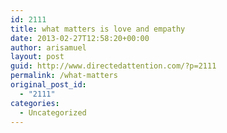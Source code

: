 ```yaml
---
id: 2111
title: what matters is love and empathy
date: 2013-02-27T12:58:20+00:00
author: arisamuel
layout: post
guid: http://www.directedattention.com/?p=2111
permalink: /what-matters
original_post_id:
  - "2111"
categories:
  - Uncategorized
---
```

